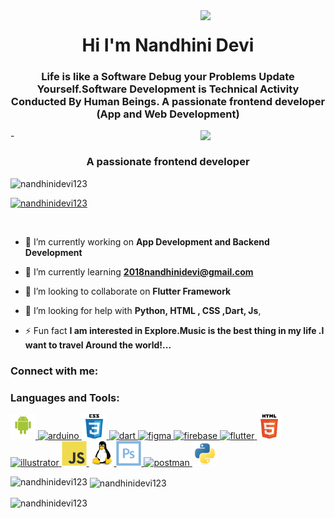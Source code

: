 
 <img src ="[https://www.dresma.ai/jobs/engineering-manager-mern-stack/?utm_source=rss&utm_medium=rss&utm_campaign=engineering-manager-mern-stack](https://dresma.ai/wp-content/uploads/2022/02/Engineering-Manager-MERN-Stack.gif)" width="200" align="right"/>

<h1 align="center">Hi  I'm Nandhini Devi</h1>
<h3 align="center">Life is like a Software Debug your Problems Update Yourself.Software Development is Technical Activity Conducted By Human Beings. A passionate frontend developer (App and Web Development)</h3>

 <img src ="https://user-images.githubusercontent.com/95607404/162607921-1ad2e91b-26d0-4cf9-a868-a4dd1ad1267c.gif" width="200" align="right"/>

-<h3 align="center">A passionate frontend developer </h3>

<p align="left"> <img src="https://komarev.com/ghpvc/?username=nandhinidevi123&label=Profile%20views&color=0e75b6&style=flat" alt="nandhinidevi123" /> </p>

<p align="left"> <a href="https://github.com/ryo-ma/github-profile-trophy"><img src="https://github-profile-trophy.vercel.app/?username=nandhinidevi123" alt="nandhinidevi123" /></a> </p>

<p align="left"> <a href="https://twitter.com/" target="blank"><img src="https://img.shields.io/twitter/follow/?logo=twitter&style=for-the-badge" alt="" /></a> </p>

- 🔭 I’m currently working on **App Development and Backend Development**

- 🌱 I’m currently learning **2018nandhinidevi@gmail.com**

- 👯 I’m looking to collaborate on **Flutter Framework**

- 🤝 I’m looking for help with **Python, HTML , CSS ,Dart, Js**,

- ⚡ Fun fact **I am interested in Explore.Music is the best thing in my life .I want to travel Around the world!...**

<h3 align="left">Connect with me:</h3>
<p align="left">
</p>

<h3 align="left">Languages and Tools:</h3>
<p align="left"> <a href="https://developer.android.com" target="_blank" rel="noreferrer"> <img src="https://raw.githubusercontent.com/devicons/devicon/master/icons/android/android-original-wordmark.svg" alt="android" width="40" height="40"/> </a> <a href="https://www.arduino.cc/" target="_blank" rel="noreferrer"> <img src="https://cdn.worldvectorlogo.com/logos/arduino-1.svg" alt="arduino" width="40" height="40"/> </a> <a href="https://www.w3schools.com/css/" target="_blank" rel="noreferrer"> <img src="https://raw.githubusercontent.com/devicons/devicon/master/icons/css3/css3-original-wordmark.svg" alt="css3" width="40" height="40"/> </a> <a href="https://dart.dev" target="_blank" rel="noreferrer"> <img src="https://www.vectorlogo.zone/logos/dartlang/dartlang-icon.svg" alt="dart" width="40" height="40"/> </a> <a href="https://www.figma.com/" target="_blank" rel="noreferrer"> <img src="https://www.vectorlogo.zone/logos/figma/figma-icon.svg" alt="figma" width="40" height="40"/> </a> <a href="https://firebase.google.com/" target="_blank" rel="noreferrer"> <img src="https://www.vectorlogo.zone/logos/firebase/firebase-icon.svg" alt="firebase" width="40" height="40"/> </a> <a href="https://flutter.dev" target="_blank" rel="noreferrer"> <img src="https://www.vectorlogo.zone/logos/flutterio/flutterio-icon.svg" alt="flutter" width="40" height="40"/> </a> <a href="https://www.w3.org/html/" target="_blank" rel="noreferrer"> <img src="https://raw.githubusercontent.com/devicons/devicon/master/icons/html5/html5-original-wordmark.svg" alt="html5" width="40" height="40"/> </a> <a href="https://www.adobe.com/in/products/illustrator.html" target="_blank" rel="noreferrer"> <img src="https://www.vectorlogo.zone/logos/adobe_illustrator/adobe_illustrator-icon.svg" alt="illustrator" width="40" height="40"/> </a> <a href="https://developer.mozilla.org/en-US/docs/Web/JavaScript" target="_blank" rel="noreferrer"> <img src="https://raw.githubusercontent.com/devicons/devicon/master/icons/javascript/javascript-original.svg" alt="javascript" width="40" height="40"/> </a> <a href="https://www.linux.org/" target="_blank" rel="noreferrer"> <img src="https://raw.githubusercontent.com/devicons/devicon/master/icons/linux/linux-original.svg" alt="linux" width="40" height="40"/> </a> <a href="https://www.photoshop.com/en" target="_blank" rel="noreferrer"> <img src="https://raw.githubusercontent.com/devicons/devicon/master/icons/photoshop/photoshop-line.svg" alt="photoshop" width="40" height="40"/> </a> <a href="https://postman.com" target="_blank" rel="noreferrer"> <img src="https://www.vectorlogo.zone/logos/getpostman/getpostman-icon.svg" alt="postman" width="40" height="40"/> </a> <a href="https://www.python.org" target="_blank" rel="noreferrer"> <img src="https://raw.githubusercontent.com/devicons/devicon/master/icons/python/python-original.svg" alt="python" width="40" height="40"/> </a> </p>

<p><img align="left" src="https://github-readme-stats.vercel.app/api/top-langs?username=nandhinidevi123&show_icons=true&locale=en&layout=compact" alt="nandhinidevi123" /></p>

<p>&nbsp;<img align="center" src="https://github-readme-stats.vercel.app/api?username=nandhinidevi123&show_icons=true&locale=en" alt="nandhinidevi123" /></p>

<p><img align="center" src="https://github-readme-streak-stats.herokuapp.com/?user=nandhinidevi123&" alt="nandhinidevi123" /></p>
